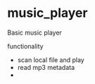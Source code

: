 # music_player

Basic music player

functionality

- scan local file and play
- read mp3 metadata
- 